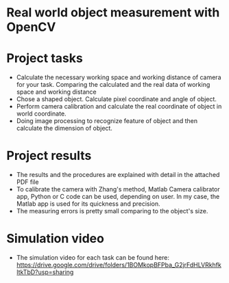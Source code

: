 # Real world object measurement with OpenCV
# Project tasks
- Calculate the necessary working space and working distance of camera for your task. Comparing the calculated and the real data of working space and working distance
- Chose a shaped object. Calculate pixel coordinate and angle of object.
- Perform camera calibration and calculate the real coordinate of object in world coordinate.
- Doing image processing to recognize feature of object and then calculate the dimension of object.
# Project results
- The results and the procedures are explained with detail in the attached PDF file
- To calibrate the camera with Zhang's method, Matlab Camera calibrator app, Python or C code can be used, depending on user. In my case, the Matlab app is used for its quickness and precision.
- The measuring errors is pretty small comparing to the object's size.
# Simulation video
- The simulation video for each task can be found here: https://drive.google.com/drive/folders/1BOMkopBFPba_G2jrFdHLVRkhfkltkTbD?usp=sharing
